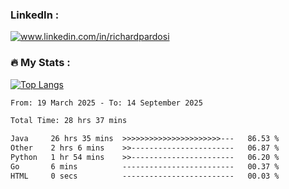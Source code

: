 

<h3>LinkedIn :</h3>
<div id="badges">
  <a href="https://www.linkedin.com/in/richardpardosi/">
    <img src="https://img.shields.io/badge/LinkedIn-blue?style=for-the-badge&logo=linkedin&logoColor=white" alt="www.linkedin.com/in/richardpardosi"/>
  </a>
</div>

### :fire: My Stats :
[![Top Langs](https://github-readme-stats.vercel.app/api/top-langs/?username=RichardPardosi&layout=compact&theme=vision-friendly-dark)](https://github.com/RichardPardosi)



<!--START_SECTION:waka-->

```txt
From: 19 March 2025 - To: 14 September 2025

Total Time: 28 hrs 37 mins

Java     26 hrs 35 mins  >>>>>>>>>>>>>>>>>>>>>>---   86.53 %
Other    2 hrs 6 mins    >>-----------------------   06.87 %
Python   1 hr 54 mins    >>-----------------------   06.20 %
Go       6 mins          -------------------------   00.37 %
HTML     0 secs          -------------------------   00.03 %
```

<!--END_SECTION:waka-->